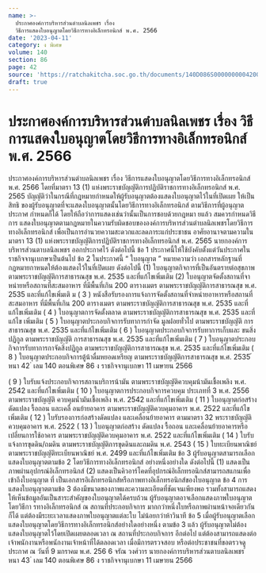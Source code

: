 ```yaml
---
name: >-
  ประกาศองค์การบริหารส่วนตำบลนิลเพชร เรื่อง
  วิธีการแสดงใบอนุญาตโดยวิธีการทางอิเล็กทรอนิกส์ พ.ศ. 2566
date: '2023-04-11'
category: ง พิเศษ
volume: 140
section: 86
page: 42
source: 'https://ratchakitcha.soc.go.th/documents/140D086S0000000004200.pdf'
draft: true
---
```


# ประกาศองค์การบริหารส่วนตำบลนิลเพชร เรื่อง วิธีการแสดงใบอนุญาตโดยวิธีการทางอิเล็กทรอนิกส์ พ.ศ. 2566

ประกาศองค์การบริหารส่วนตำบลนิลเพชร เรื่อง วิธีการแสดงใบอนุญาตโดยวิธีการทางอิเล็กทรอนิกส์ พ.ศ. 2566 โดยที่มาตรา 13 (1) แห่งพระราชบัญญัติการปฏิบัติราชการทางอิเล็กทรอนิกส์ พ.ศ. 2565 บัญญัติว่าในกรณีที่กฎหมายกำหนดให้ผู้รับอนุญาตต้องแสดงใบอนุญาตไว้ในที่เปิดเผย ให้เป็นสิทธิ ของผู้รับอนุญาตที่จะแสดงใบอนุญาตนั้นโดยวิธีการทางอิเล็กทรอนิกส์ ตามวิธีการที่ผู้อนุญาตประกาศ กำหนดก็ได้ โดยให้ถือว่าการแสดงเช่นว่านั้นเป็นการชอบด้วยกฎหมา ยแล้ว สมควรกำหนดวิธีการ แสดงใบอนุญาตตามกฎหมายในความรับผิดชอบขององค์การบริหารส่วนตำบลนิลเพชรโดยวิธีการ ทางอิเล็กทรอนิกส์ เพื่อเป็นการอำนวยความสะดวกและลดภาระแก่ประชาชน อาศัยอานาจตามความในมาตรา 13 (1) แห่งพระราชบัญญัติการปฏิบัติราชการทางอิเล็กทรอนิกส์ พ.ศ. 2565 นายกองค์การบริหารส่วนตาบลนิลเพชร ออกประกาศไว้ ดังต่อไปนี้ ข้อ 1 ประกาศนี้ให้ใช้บังคับตั้งแต่วันประกาศในราชกิจจานุเบกษาเป็นต้นไป ข้อ 2 ในประกาศนี้ “ ใบอนุญาต ” หมายความว่า เอกสารหลักฐานที่กฎหมายกาหนดให้ต้องแสดงไว้ในที่เปิดเผย ดังต่อไปนี้ (1) ใบอนุญาตกิจการที่เป็นอันตรายต่อสุขภาพ ตามพระราชบัญญัติการสาธารณสุข พ.ศ. 2535 และที่แก้ไขเพิ่มเติม (2) ใบอนุญาตจัดตั้งสถานที่จาหน่ายหรือสถานที่สะสมอาหาร ที่มีพื้นที่เกิน 200 ตารางเมตร ตามพระราชบัญญัติการสาธารณสุข พ.ศ. 2535 และที่แก้ไขเพิ่มเติ ม ( 3 ) หนังสือรับรองการแจ้งการจัดตั้งสถานที่จำหน่ายอาหารหรือสถานที่สะสมอาหาร ที่มีพื้นที่เกิน 200 ตารางเมตร ตามพระราชบัญญัติการสาธารณสุข พ.ศ. 2535 และที่แก้ไขเพิ่มเติม ( 4 ) ใบอนุญาตการจัดตั้งตลาด ตามพระราชบัญญัติการสาธารณสุข พ.ศ. 2535 และที่แก้ไข เพิ่มเติม ( 5 ) ใบอนุญาตประกอบกิจการรับทาการกำจัด มูลฝอยทั่วไป ตามพระราชบัญญัติ การสาธารณสุข พ.ศ. 2535 และที่แก้ไขเพิ่มเติม ( 6 ) ใบอนุญาตประกอบกิจการรับทาการเก็บและ ขนสิ่งปฏิกูล ตามพระราชบัญญัติ การสาธารณสุข พ.ศ. 2535 และที่แก้ไขเพิ่มเติม ( 7 ) ใบอนุญาตประกอบกิจการรับทาการกาจัดสิ่งปฏิกูล ตามพระราชบัญญัติการสาธารณสุข พ.ศ. 2535 และที่แก้ไขเพิ่มเติม ( 8 ) ใบอนุญาตประกอบกิจการตู้น้าดื่มหยอดเหรียญ ตามพระราชบัญญัติการสาธารณสุข พ.ศ. 2535 ้ หนา 42 ่ เลม 140 ตอนพิเศษ 86 ง ราชกิจจานุเบกษา 11 เมษายน 2566

( 9 ) ใบรับแจ้งประกอบกิจการสถานบริการน้ามัน ตามพระราชบัญญัติควบคุมน้ามันเชื้อเพลิง พ.ศ. 2542 และที่แก้ไขเพิ่มเติม ( 10 ) ใบอนุญาตการประกอบกิจการควบคุม ประเภทที่ 3 พ.ศ. 2556 ตามพระราชบัญญัติ ควบคุมน้ำมันเชื้อเพลิง พ.ศ. 2542 และที่แก้ไขเพิ่มเติม ( 11 ) ใบอนุญาตก่อสร้าง ดัดแปลง รื้อถอน และเคลื่ อนย้ายอาคาร ตามพระราชบัญญัติควบคุมอาคาร พ.ศ. 2522 และที่แก้ไขเพิ่มเติม ( 12 ) ใบรับรองการก่อสร้างดัดแปลง และเคลื่อนย้ายอาคาร ตามมาตรา 32 พระราชบัญญัติ ควบคุมอาคาร พ.ศ. 2522 ( 13 ) ใบอนุญาตก่อสร้าง ดัดแปลง รื้อถอน และเคลื่อนย้ายอาคารหรือเปลี่ยนการใช้อาคาร ตามพระราชบัญญัติควบคุมอาคาร พ.ศ. 2522 และที่แก้ไขเพิ่มเติม ( 14 ) ใบรับแจ้งการขุดดิน/ถมดิน ตามพระราชบัญญัติการขุดดินและถมดิน พ.ศ. 2543 ( 15 ) ใบทะเบียนพาณิชย์ ตามพระราชบัญญัติทะเบียนพาณิชย์ พ.ศ. 2499 และที่แก้ไขเพิ่มเติม ข้อ 3 ผู้รับอนุญาตสามารถเลือกแสดงใบอนุญาตตามข้อ 2 โดยวิธีการทางอิเล็กทรอนิกส์ อย่างหนึ่งอย่างใด ดังต่อไปนี้ (1) แสดงเป็นภาพผ่านอุปกรณ์อิเล็กทรอนิกส์ (2) แสดงเป็นคิวอาร์โคดที่อุปกรณ์อิเล็กทรอนิกส์สามารถสแกนเพื่อเข้าถึงใบอนุญาต ที่ เป็นเอกสารอิเล็กทรอนิกส์หรือภาพทางอิเล็กทรอนิกส์ของใบอนุญาต ข้อ 4 การแสดงใบอนุญาตตามข้อ 3 ต้องมีขนาดของภาพและความละเอียดที่ชัดเจนเพียงพอ รวมทั้งสามารถแสดงให้เห็นข้อมูลอันเป็นสาระสำคัญของใบอนุญาตได้ครบถ้วน ผู้รับอนุญาตอาจเลือกแสดงภาพใบอนุญาตโดยวิธีกา รทางอิเล็กทรอนิกส์ ณ สถานที่ประกอบกิจการ มากกว่าหนึ่งใบหรือภาพผ่านหน้าจอเดียวกันก็ได้ แต่ต้องมีระยะเวลาแสดงภาพใบอนุญาตแต่ละใบ ไม่น้อยกว่าห้าวินาที ข้อ 5 เมื่อผู้รับอนุญาตเลือกแสดงใบอนุญาตโดยวิธีการทางอิเล็กทรอนิกส์อย่างใดอย่างหนึ่ง ตามข้อ 3 แล้ว ผู้รับอนุญาตไม่ต้องแสดงใบอนุญาตไว้โดยเปิดเผยตลอดเวลา ณ สถานที่ประกอบกิจการ อีกต่อไป แต่ต้องสามารถแสดงต่อเจ้าพนักงานหรือพนักงานเจ้าหน้าที่ได้ตลอดเวลา เมื่อมีการตรวจสอบ หรือต่อประชาชนที่ขอตรวจดู ประกาศ ณ วันที่ 9 มกราคม พ.ศ. 256 6 จรัณ วงศ์วาร นายกองค์การบริหารส่วนตาบลนิลเพชร ้ หนา 43 ่ เลม 140 ตอนพิเศษ 86 ง ราชกิจจานุเบกษา 11 เมษายน 2566
